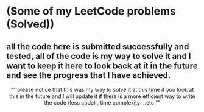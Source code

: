 # (Some of my LeetCode problems (Solved))
##  all the code here is submitted successfully and tested, all of the code is my way to solve it and I want to keep it here to look back at it in the future and see the progress that I have achieved.

<p align="center">
"" please notice that this was my way to solve it at this time if you look at this in the future and I will update it if there is a more efficient way to write the code (less code) , time complexity ...etc ""
 </p>
